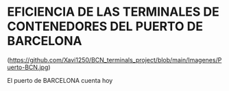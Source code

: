 # EFICIENCIA DE LAS TERMINALES DE CONTENEDORES DEL PUERTO DE BARCELONA
(https://github.com/Xavi1250/BCN_terminals_project/blob/main/Imagenes/Puerto-BCN.jpg)

El puerto de BARCELONA cuenta hoy
